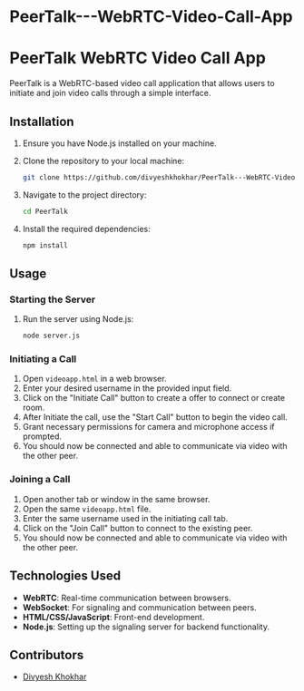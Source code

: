 # PeerTalk---WebRTC-Video-Call-App

# PeerTalk WebRTC Video Call App

PeerTalk is a WebRTC-based video call application that allows users to initiate and join video calls through a simple interface.

## Installation

1. Ensure you have Node.js installed on your machine.
2. Clone the repository to your local machine:

    ```bash
    git clone https://github.com/divyeshkhokhar/PeerTalk---WebRTC-Video-Call-App
    ```

3. Navigate to the project directory:

    ```bash
    cd PeerTalk
    ```

4. Install the required dependencies:

    ```bash
    npm install
    ```

## Usage

### Starting the Server

1. Run the server using Node.js:

    ```bash
    node server.js
    ```

### Initiating a Call

1. Open `videoapp.html` in a web browser.
2. Enter your desired username in the provided input field.
3. Click on the "Initiate Call" button to create a offer to connect or create room.
4. After Initiate the call, use the "Start Call" button to begin the video call.
5. Grant necessary permissions for camera and microphone access if prompted.
6. You should now be connected and able to communicate via video with the other peer.

### Joining a Call

1. Open another tab or window in the same browser.
2. Open the same `videoapp.html` file.
3. Enter the same username used in the initiating call tab.
4. Click on the "Join Call" button to connect to the existing peer.
5. You should now be connected and able to communicate via video with the other peer.

## Technologies Used

- **WebRTC**: Real-time communication between browsers.
- **WebSocket**: For signaling and communication between peers.
- **HTML/CSS/JavaScript**: Front-end development.
- **Node.js**: Setting up the signaling server for backend functionality.

## Contributors

- [Divyesh Khokhar](https://github.com/divyeshkhokhar)

